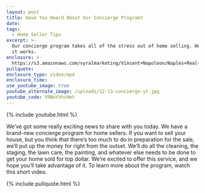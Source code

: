 ```yaml
---
layout: post
title: Have You Heard About Our Concierge Program?
date:
tags:
  - Home Seller Tips
excerpt: >-
  Our concierge program takes all of the stress out of home selling. Here’s how
  it works.
enclosure: >-
  https://s3.amazonaws.com/vyralmarketing/Vincent+Napoleon/Naples+Real+Estate+Agent+%257C+Have+You+Heard+About+Our+Concierge+Program%253F.mp4
pullquote:
enclosure_type: video/mp4
enclosure_time:
use_youtube_image: true
youtube_alternate_image: /uploads/12-13-concierge-yt.jpg
youtube_code: VRNnYVhcHmY
---
```


{% include youtube.html %}

We’ve got some really exciting news to share with you today. We have a brand-new concierge program for home sellers. If you want to sell your house, but you think that there’s too much to do in preparation for the sale, we’ll put up the money for right from the outset. We’ll do all the cleaning, the staging, the lawn care, the painting, and whatever else needs to be done to get your home sold for top dollar. We’re excited to offer this service, and we hope you’ll take advantage of it. To learn more about the program, watch this short video.

{% include pullquote.html %}